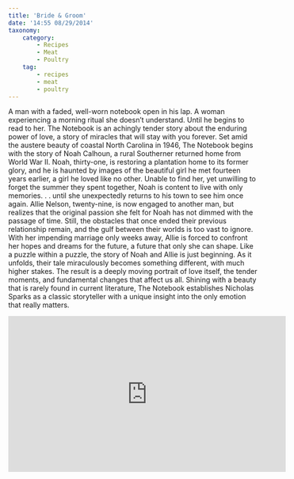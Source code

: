 ```yaml
---
title: 'Bride & Groom'
date: '14:55 08/29/2014'
taxonomy:
    category:
        - Recipes
        - Meat
        - Poultry
    tag:
        - recipes
        - meat
        - poultry
---
```


A man with a faded, well-worn notebook open in his lap. A woman experiencing a morning ritual she doesn’t understand. Until he begins to read to her.  The Notebook is an achingly tender story about the enduring power of love, a story of miracles that will stay with you forever. Set amid the austere beauty of coastal North Carolina in 1946, The Notebook begins with the story of Noah Calhoun, a rural Southerner returned home from World War II. Noah, thirty-one, is restoring a plantation home to its former glory, and he is haunted by images of the beautiful girl he met fourteen years earlier, a girl he loved like no other. Unable to find her, yet unwilling to forget the summer they spent together, Noah is content to live with only memories. . . until she unexpectedly returns to his town to see him once again. Allie Nelson, twenty-nine, is now engaged to another man, but realizes that the original passion she felt for Noah has not dimmed with the passage of time. Still, the obstacles that once ended their previous relationship remain, and the gulf between their worlds is too vast to ignore. With her impending marriage only weeks away, Allie is forced to confront her hopes and dreams for the future, a future that only she can shape. Like a puzzle within a puzzle, the story of Noah and Allie is just beginning. As it unfolds, their tale miraculously becomes something different, with much higher stakes. The result is a deeply moving portrait of love itself, the tender moments, and fundamental changes that affect us all. Shining with a beauty that is rarely found in current literature, The Notebook establishes Nicholas Sparks as a classic storyteller with a unique insight into the only emotion that really matters.

<iframe width="560" height="315" src="https://www.youtube.com/embed/gJLIiF15wjQ" frameborder="0" allowfullscreen></iframe>